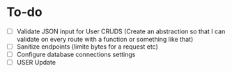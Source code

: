 # To-do

- [ ] Validate JSON input for User CRUDS (Create an abstraction so that I can validate on every route with a function or something like that)
- [ ] Sanitize endpoints (limite bytes for a request etc)
- [ ] Configure database connections settings
- [ ] USER Update
